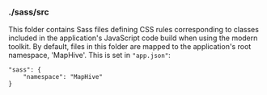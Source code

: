 ### ./sass/src

This folder contains Sass files defining CSS rules corresponding to classes
included in the application's JavaScript code build when using the modern toolkit.
By default, files in this folder are mapped to the application's root namespace, 'MapHive'.
This is set in `"app.json"`:

    "sass": {
        "namespace": "MapHive"
    }